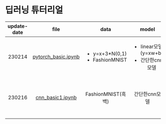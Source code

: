 # 딥러닝 튜터리얼
|update-date|file|data|model|remarks|reference|language|
|:---:|:---:|:---:|:---:|:---:|:---:|:---:|
|230214|[pytorch_basic.ipynb]()|<ul><li>y=x+3*N(0,1)</li><li>FashionMNIST</li></ul>|<ul><li>linear모델(y=xw+b)</li><li>간단한cnn모델</li></ul>|torchvision.datasets에서 데이터받음|[Youtube](https://youtu.be/BnV0m4jOb6g)|pytorch|
|230216|[cnn_basic1.ipynb]()|FashionMNIST(흑백)|간단한cnn모델|<ul><li>10개의Conv2d+2개의fc</li><li>2개의Conv2d+5개의fc</li></ul>|[Youtube](https://youtu.be/BnV0m4jOb6g)|pytorch|
